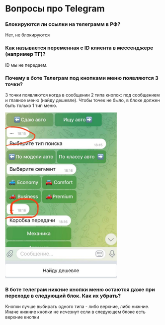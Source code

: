 # Вопросы про Telegram

### Блокируются ли ссылки на телеграмм в РФ?

Нет, не блокируются

### Как называется переменная с ID клиента в мессенджере (например ТГ)?

ID мы не передаем.

### **Почему в боте Телеграм под кнопками меню появляются 3 точки?**

3 точки появляются когда в сообщении 2 типа кнопок: под сообщением и главное меню (найду дешевле). Чтобы точек не было, в блоке должен быть только 1 тип меню.

![](<../.gitbook/assets/1 (3).png>)

### **В боте телеграм нижние кнопки меню остаются даже при переходе в следующий блок. Как их убрать?**

Кнопки лучше выбирать одного типа - либо верхние, либо нижние. Иначе нижние кнопки не исчезнут если в следующем блоке есть верхние кнопки
